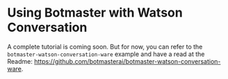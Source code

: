 # Using Botmaster with Watson Conversation

A complete tutorial is coming soon. But for now, you can refer to the `botmaster-watson-conversation-ware` example and have a read at the Readme: https://github.com/botmasterai/botmaster-watson-conversation-ware.

